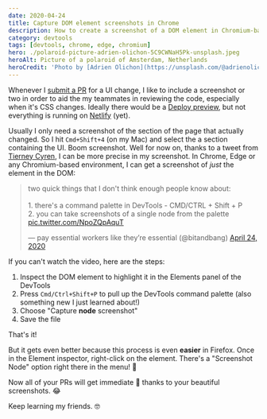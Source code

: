 ```yaml
---
date: 2020-04-24
title: Capture DOM element screenshots in Chrome
description: How to create a screenshot of a DOM element in Chromium-based DevTools
category: devtools
tags: [devtools, chrome, edge, chromium]
hero: ./polaroid-picture-adrien-olichon-5C9CWNaH5Pk-unsplash.jpeg
heroAlt: Picture of a polaroid of Amsterdam, Netherlands
heroCredit: 'Photo by [Adrien Olichon](https://unsplash.com/@adrienolichon)'
---
```


Whenever I [submit a PR](https://help.github.com/en/github/collaborating-with-issues-and-pull-requests/creating-a-pull-request) for a UI change, I like to include a screenshot or two in order to aid the my teammates in reviewing the code, especially when it's CSS changes. Ideally there would be a [Deploy preview](https://www.netlify.com/blog/2016/07/20/introducing-deploy-previews-in-netlify/), but not everything is running on [Netlify](https://www.netlify.com/) (yet).

Usually I only need a screenshot of the section of the page that actually changed. So I hit `Cmd+Shift+4` (on my Mac) and select the a section containing the UI. Boom screenshot. Well for now on, thanks to a tweet from [Tierney Cyren](https://twitter.com/bitandbang), I can be more precise in my screenshot. In Chrome, Edge or any Chromium-based environment, I can get a screenshot of _just_ the element in the DOM:

<blockquote class="twitter-tweet"><p lang="en" dir="ltr">two quick things that I don&#39;t think enough people know about:<br><br>1. there&#39;s a command palette in DevTools - CMD/CTRL + Shift + P<br>2. you can take screenshots of a single node from the palette <a href="https://t.co/NpoZQpAquT">pic.twitter.com/NpoZQpAquT</a></p>&mdash; pay essential workers like they’re essential (@bitandbang) <a href="https://twitter.com/bitandbang/status/1253737729298436098?ref_src=twsrc%5Etfw">April 24, 2020</a></blockquote>

If you can't watch the video, here are the steps:

1. Inspect the DOM element to highlight it in the Elements panel of the DevTools
1. Press `Cmd/Ctrl+Shift+P` to pull up the DevTools command palette (also something new I just learned about!)
1. Choose "Capture **node** screenshot"
1. Save the file

That's it!

But it gets even better because this process is even **easier** in Firefox. Once in the Element inspector, right-click on the element. There's a "Screenshot Node" option right there in the menu! 🎉

Now all of your PRs will get immediate 🚢 thanks to your beautiful screenshots. 😂

Keep learning my friends. 🤓
